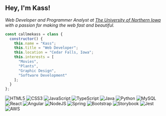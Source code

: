 ## Hey, I'm Kass!

_Web Developer and Programmer Analyst at [The University of Northern Iowa](https://www.uni.edu) with a passion for making the web fast and beautiful._

```javascript
const callmekass = class {
  constructor() {
    this.name = "Kass";
    this.title = "Web Developer";
    this.location = "Cedar Falls, Iowa";
    this.interests = [
      "Movies",
      "Plants", 
      "Graphic Design",
      "Software Development"
    ];
  }
};
```

![HTML5](https://img.shields.io/badge/html5-%23E34F26.svg?style=for-the-badge&logo=html5&logoColor=white)
![CSS3](https://img.shields.io/badge/css3-%231572B6.svg?style=for-the-badge&logo=css3&logoColor=white)
![JavaScript](https://img.shields.io/badge/javascript-%23323330.svg?style=for-the-badge&logo=javascript&logoColor=%23F7DF1E)
![TypeScript](https://img.shields.io/badge/typescript-%23007ACC.svg?style=for-the-badge&logo=typescript&logoColor=white)
![Java](https://img.shields.io/badge/java-%23ED8B00.svg?style=for-the-badge&logo=java&logoColor=white)
![Python](https://img.shields.io/badge/python-3670A0?style=for-the-badge&logo=python&logoColor=ffdd54)
![MySQL](https://img.shields.io/badge/mysql-%2300f.svg?style=for-the-badge&logo=mysql&logoColor=white)
![React](https://img.shields.io/badge/react-%234D4D4D.svg?style=for-the-badge&logo=react&logoColor=%2361DAFB)
![Angular](https://img.shields.io/badge/angular-%23DD0031.svg?style=for-the-badge&logo=angular&logoColor=white)
![NodeJS](https://img.shields.io/badge/node.js-6DA55F?style=for-the-badge&logo=node.js&logoColor=white)
![Spring](https://img.shields.io/badge/spring-%236DB33F.svg?style=for-the-badge&logo=spring&logoColor=white)
![Bootstrap](https://img.shields.io/badge/bootstrap-%23563D7C.svg?style=for-the-badge&logo=bootstrap&logoColor=white)
![Storybook](https://img.shields.io/badge/-Storybook-FF4785?style=for-the-badge&logo=storybook&logoColor=white)
![Jest](https://img.shields.io/badge/-jest-%23C21325?style=for-the-badge&logo=jest&logoColor=white)
![AWS](https://img.shields.io/badge/AWS-%23FF9900.svg?style=for-the-badge&logo=amazon-aws&logoColor=black)
